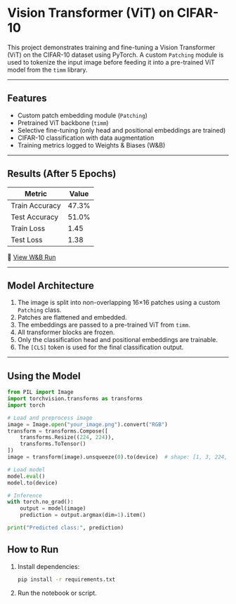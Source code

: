 # Vision Transformer (ViT) on CIFAR-10

This project demonstrates training and fine-tuning a Vision Transformer (ViT) on the CIFAR-10 dataset using PyTorch. A custom `Patching` module is used to tokenize the input image before feeding it into a pre-trained ViT model from the `timm` library.

---

## Features

-  Custom patch embedding module (`Patching`)
-  Pretrained ViT backbone (`timm`)
-  Selective fine-tuning (only head and positional embeddings are trained)
-  CIFAR-10 classification with data augmentation
-  Training metrics logged to Weights & Biases (W&B)

---

## Results (After 5 Epochs)

| Metric           | Value   |
|------------------|---------|
| Train Accuracy    | 47.3%   |
| Test Accuracy     | 51.0%   |
| Train Loss        | 1.45    |
| Test Loss         | 1.38    |

🔗 [View W&B Run](https://wandb.ai/khachblb06-polytechnic-of-a/VIT%20tuning/runs/v9obdhwo)

---

## Model Architecture

1. The image is split into non-overlapping 16×16 patches using a custom `Patching` class.
2. Patches are flattened and embedded.
3. The embeddings are passed to a pre-trained ViT from `timm`.
4. All transformer blocks are frozen.
5. Only the classification head and positional embeddings are trainable.
6. The `[CLS]` token is used for the final classification output.

---

## Using the Model

```python
from PIL import Image
import torchvision.transforms as transforms
import torch

# Load and preprocess image
image = Image.open("your_image.png").convert("RGB")
transform = transforms.Compose([
    transforms.Resize((224, 224)),
    transforms.ToTensor()
])
image = transform(image).unsqueeze(0).to(device)  # shape: [1, 3, 224, 224]

# Load model
model.eval()
model.to(device)

# Inference
with torch.no_grad():
    output = model(image)
    prediction = output.argmax(dim=1).item()

print("Predicted class:", prediction)

```
## How to Run

1. Install dependencies:
   ```bash
   pip install -r requirements.txt
   
   ```
2. Run the notebook or script.

